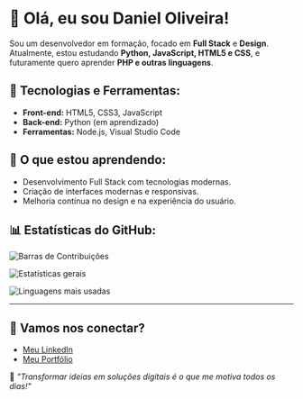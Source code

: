 # 👋 Olá, eu sou Daniel Oliveira!

Sou um desenvolvedor em formação, focado em **Full Stack** e **Design**. Atualmente, estou estudando **Python, JavaScript, HTML5 e CSS**, e futuramente quero aprender **PHP e outras linguagens**.  

## 🚀 Tecnologias e Ferramentas:
- **Front-end:** HTML5, CSS3, JavaScript  
- **Back-end:** Python (em aprendizado)  
- **Ferramentas:** Node.js, Visual Studio Code  

## 🌱 O que estou aprendendo:
- Desenvolvimento Full Stack com tecnologias modernas.  
- Criação de interfaces modernas e responsivas.  
- Melhoria contínua no design e na experiência do usuário.  

## 📊 Estatísticas do GitHub:
![Barras de Contribuições](https://github-readme-streak-stats.herokuapp.com/?user=SeuUsuario&theme=radical)  

![Estatísticas gerais](https://github-readme-stats.vercel.app/api?username=SeuUsuario&show_icons=true&theme=radical)  

![Linguagens mais usadas](https://github-readme-stats.vercel.app/api/top-langs/?username=SeuUsuario&layout=compact&theme=radical)  

---

## 🔗 Vamos nos conectar?
- [Meu LinkedIn](https://www.linkedin.com/in/seu-usuario/)
- [Meu Portfólio](https://seuportfolio.com/)

📌 *"Transformar ideias em soluções digitais é o que me motiva todos os dias!"*  

